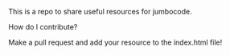 This is a repo to share useful resources for jumbocode.

How do I contribute?

Make a pull request and add your resource to the index.html file!

